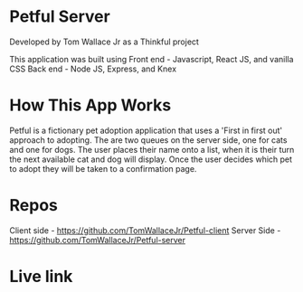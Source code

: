 # Petful Server

Developed by Tom Wallace Jr as a Thinkful project

This application was built using 
Front end - Javascript, React JS, and vanilla CSS 
Back end - Node JS, Express, and Knex

# How This App Works
Petful is a fictionary pet adoption application that uses a 'First in first out' approach to adopting. The are two queues on the server side, one for cats and one for dogs. The user places their name onto a list, when it is their turn the next available cat and dog will display. Once the user decides which pet to adopt they will be taken to a confirmation page.

# Repos 
Client side - https://github.com/TomWallaceJr/Petful-client
Server Side - https://github.com/TomWallaceJr/Petful-server

# Live link